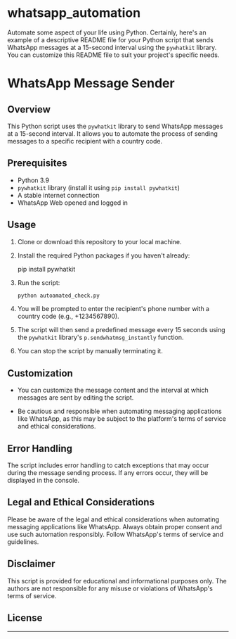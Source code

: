 # whatsapp_automation
Automate some aspect of your life using Python.
Certainly, here's an example of a descriptive README file for your Python script that sends WhatsApp messages at a 15-second interval using the `pywhatkit` library. You can customize this README file to suit your project's specific needs.

# WhatsApp Message Sender

## Overview

This Python script uses the `pywhatkit` library to send WhatsApp messages at a 15-second interval. It allows you to automate the process of sending messages to a specific recipient with a country code.

## Prerequisites

- Python 3.9
- `pywhatkit` library (install it using `pip install pywhatkit`)
- A stable internet connection
- WhatsApp Web opened and logged in

## Usage

1. Clone or download this repository to your local machine.

2. Install the required Python packages if you haven't already:

   pip install pywhatkit

3. Run the script:

   ```bash
   python autoamated_check.py
   

4. You will be prompted to enter the recipient's phone number with a country code (e.g., +1234567890).

5. The script will then send a predefined message every 15 seconds using the `pywhatkit` library's `p.sendwhatmsg_instantly` function.

6. You can stop the script by manually terminating it.

## Customization

- You can customize the message content and the interval at which messages are sent by editing the script.

- Be cautious and responsible when automating messaging applications like WhatsApp, as this may be subject to the platform's terms of service and ethical considerations.

## Error Handling

The script includes error handling to catch exceptions that may occur during the message sending process. If any errors occur, they will be displayed in the console.

## Legal and Ethical Considerations

Please be aware of the legal and ethical considerations when automating messaging applications like WhatsApp. Always obtain proper consent and use such automation responsibly. Follow WhatsApp's terms of service and guidelines.

## Disclaimer

This script is provided for educational and informational purposes only. The authors are not responsible for any misuse or violations of WhatsApp's terms of service.

## License
-----
